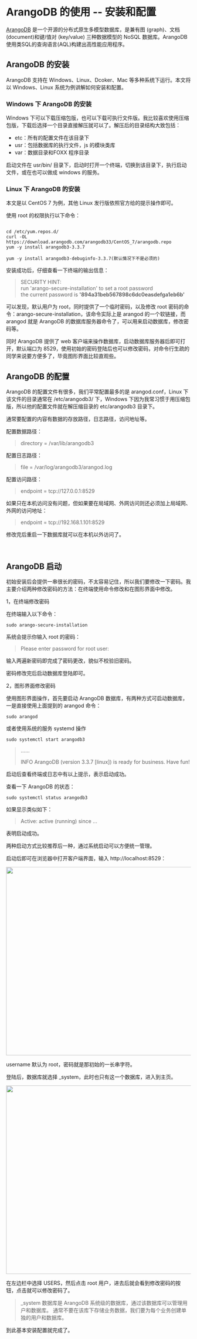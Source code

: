 <h1>ArangoDB 的使用 -- 安装和配置</h1>

<p><a href="https://www.arangodb.com/why-arangodb/cn/">ArangoDB</a>&nbsp;是一个开源的分布式原生多模型数据库，是兼有图 (graph)、文档 (document)和键/值对 (key/value) 三种数据模型的 NoSQL 数据库。ArangoDB 使用类SQL的查询语言(AQL)构建出高性能应用程序。</p>

<h2>ArangoDB 的安装</h2>

<p>ArangoDB 支持在 Windows、Linux、Dcoker、Mac&nbsp;等多种系统下运行。本文将以 Windows、Linux 系统为例讲解如何安装和配置。</p>

<h3>Windows 下 ArangoDB 的安装</h3>

<p>Windows 下可以下载压缩包版，也可以下载可执行文件版。我比较喜欢使用压缩包版，下载后选择一个目录直接解压就可以了。解压后的目录结构大致包括：</p>

<ul>
	<li>etc：所有的配置文件在该目录下</li>
	<li>usr：包括数据库的执行文件，js 的模块类库</li>
	<li>var：数据目录和FOXX 程序目录</li>
</ul>

<p>启动文件在 usr/bin/ 目录下，启动时打开一个终端，切换到该目录下，执行启动文件，或在也可以做成 windows 的服务。</p>

<h3>Linux 下 ArangoDB 的安装</h3>

<p>本文是以 CentOS 7 为例，其他 Linux 发行版依照官方给的提示操作即可。</p>

<p>使用 root 的权限执行以下命令：</p>

<pre>
<code> 
cd /etc/yum.repos.d/
curl -OL https://download.arangodb.com/arangodb33/CentOS_7/arangodb.repo
yum -y install arangodb3-3.3.7

yum -y install arangodb3-debuginfo-3.3.7(默认情况下不是必须的)</code></pre>

<p>安装成功后，仔细查看一下终端的输出信息：</p>

<blockquote>
<p>SECURITY HINT:<br />
run &#39;arango-secure-installation&#39; to set a root password<br />
the current password is<em> </em><strong>&#39;894a31beb567898c6dc0easdefga1eb6b&#39;</strong></p>
</blockquote>

<p>可以发现，默认用户为 root，同时提供了一个临时密码，以及修改 root 密码的命令：arango-secure-installation，该命令实际上是 arangod 的一个软链接，而 arangod 就是 ArangoDB 的数据库服务器命令了，可以用来启动数据库，修改密码等。</p>

<p>同时 ArangoDB 提供了 web 客户端来操作数据库，启动数据库服务器后即可打开，默认端口为 8529，使用初始的密码登陆后也可以修改密码，对命令行生疏的同学来说要方便多了，毕竟图形界面比较直观些。</p>

<h2>ArangoDB 的配置</h2>

<p>ArangoDB 的配置文件有很多，我们平常配置最多的是 arangod.conf，Linux 下该文件的目录通常在&nbsp;/etc/arangodb3/ 下，Windows 下因为我常习惯于用压缩包版，所以他的配置文件就在解压缩目录的 etc/arangodb3 目录下。</p>

<p>通常要配置的内容有数据的存放路径，日志路径，访问地址等。</p>

<p>配置数据路径：</p>

<blockquote>
<p>directory = /var/lib/arangodb3</p>
</blockquote>

<p>配置日志路径：</p>

<blockquote>
<p>file = /var/log/arangodb3/arangod.log</p>
</blockquote>

<p>配置访问路径：</p>

<blockquote>
<p>endpoint = tcp://127.0.0.1:8529</p>
</blockquote>

<p>如果只在本机访问没有问题，但如果要在局域网、外网访问则还必须加上局域网、外网的访问地址：</p>

<blockquote>
<p>endpoint = tcp://192.168.1.101:8529</p>
</blockquote>

<p>修改完后重启一下数据库就可以在本机以外访问了。</p>

<p>&nbsp;</p>

<h2>ArangoDB 启动</h2>

<p>初始安装后会提供一串很长的密码，不太容易记住，所以我们要修改一下密码。我主要介绍两种修改密码的方法：在终端使用命令修改和在图形界面中修改。</p>

<p>1，在终端修改密码</p>

<p>在终端输入以下命令：</p>

<pre>
<code>sudo arango-secure-installation</code></pre>

<p>系统会提示你输入 root 的密码：</p>

<blockquote>
<p>Please enter password for root user:&nbsp;</p>
</blockquote>

<p>输入两遍新密码即完成了密码更改，貌似不校验旧密码。</p>

<p>密码修改完后启动数据库登陆即可。</p>

<p>2，图形界面修改密码</p>

<p>使用图形界面操作，首先要启动 ArangoDB 数据库，有两种方式可启动数据库，一是直接使用上面提到的 arangod 命令：</p>

<pre>
<code>sudo arangod</code></pre>

<p>或者使用系统的服务 systemd 操作</p>

<pre>
<code>sudo systemctl start arangodb3</code></pre>

<blockquote>
<p>......</p>

<p>INFO ArangoDB (version 3.3.7 [linux]) is ready for business. Have fun!</p>
</blockquote>

<p>启动后查看终端或日志中有以上提示，表示启动成功。</p>

<p>查看一下 ArangoDB 的状态：</p>

<pre>
<code>sudo systemctl status arangodb3</code></pre>

<p>如果显示类似如下：</p>

<blockquote>
<p>Active: active (running) since ...</p>
</blockquote>

<p>表明启动成功。</p>

<p>两种启动方式比较推荐后一种，通过系统启动可以方便统一管理。</p>

<p>启动后即可在浏览器中打开客户端界面，输入 http://localhost:8529：</p>

<p><img alt="" height="512" src="https://static.oschina.net/uploads/space/2018/0427/134534_y5Ov_3550986.png" width="797" /></p>

<p>username 默认为 root，密码就是那初始的一长串字符。</p>

<p>登陆后，数据库就选择 _system，此时也只有这一个数据库，进入到主页。</p>

<p><img alt="" height="512" src="https://static.oschina.net/uploads/space/2018/0427/140446_Z3VK_3550986.png" width="774" /></p>

<p>在左边栏中选择 USERS，然后点击 root 用户，进去后就会看到修改密码的按钮，点击就可以修改密码了。</p>

<blockquote>
<p>_system 数据库是 ArangoDB 系统级的数据库，通过该数据库可以管理用户和数据库。 通常不要在该库下存储业务数据，我们要为每个业务创建单独的用户和数据库。</p>
</blockquote>

<p>到此基本安装配置就完成了。</p>
